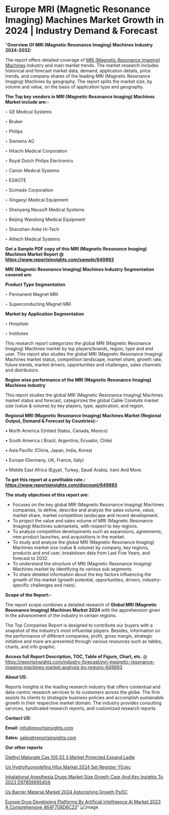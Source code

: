# Europe MRI (Magnetic Resonance Imaging) Machines Market Growth in 2024 | Industry Demand & Forecast

"<strong>Overview Of MRI (Magnetic Resonance Imaging) Machines Industry 2024-2032:</strong>

The report offers detailed coverage of <a href=https://www.reportsinsights.com/sample/649893>MRI (Magnetic Resonance Imaging) Machines</a> industry and main market trends. The market research includes historical and forecast market data, demand, application details, price trends, and company shares of the leading MRI (Magnetic Resonance Imaging) Machines by geography. The report splits the market size, by volume and value, on the basis of application type and geography.

<strong>The Top key vendors in MRI (Magnetic Resonance Imaging) Machines Market include are:- </strong>

‣ GE Medical Systems

‣ Bruker

‣ Philips

‣ Siemens AG

‣ Hitachi Medical Corporation

‣ Royal Dutch Philips Electronics

‣ Canon Medical Systems

‣ ESAOTE

‣ Scimedx Corporation

‣ Xingaoyi Medical Equipment

‣ Shenyang Neusoft Medical Systems

‣ Beijing Wandong Medical Equipment

‣ Shenzhen Anke Hi-Tech

‣ Alltech Medical Systems

<strong>Get a Sample PDF copy of this MRI (Magnetic Resonance Imaging) Machines Market Report </strong><strong>@ <a href=https://www.reportsinsights.com/sample/649893 style=color:#0000ff;>https://www.reportsinsights.com/sample/649893</a> </strong>

<strong>MRI (Magnetic Resonance Imaging) Machines Industry Segmentation covered are:</strong>

<strong>Product Type Segmentation</strong>

‣ Permanent Magnet MRI

‣ Superconducting Magnet MRI

<strong>Market by Application Segmentation</strong>

‣ Hospitals

‣ Institutes

This research report categorizes the global MRI (Magnetic Resonance Imaging) Machines market by top players/brands, region, type and end user. This report also studies the global MRI (Magnetic Resonance Imaging) Machines market status, competition landscape, market share, growth rate, future trends, market drivers, opportunities and challenges, sales channels and distributors.

<strong>Region wise performance of the MRI (Magnetic Resonance Imaging) Machines industry</strong><strong> </strong>

This report studies the global MRI (Magnetic Resonance Imaging) Machines market status and forecast, categorizes the global Cable Conduits market size (value &amp; volume) by key players, type, application, and region. 

<strong>Regional MRI (Magnetic Resonance Imaging) Machines Market (Regional Output, Demand &amp; Forecast by Countries):-</strong>

• North America (United States, Canada, Mexico)

• South America ( Brazil, Argentina, Ecuador, Chile)

• Asia Pacific (China, Japan, India, Korea)

• Europe (Germany, UK, France, Italy)

• Middle East Africa (Egypt, Turkey, Saudi Arabia, Iran) And More.

<strong>To get this report at a profitable rate.: <a href=https://www.reportsinsights.com/discount/649893 style=color:#0000ff;>https://www.reportsinsights.com/discount/649893</a></strong>

<strong>The study objectives of this report are:</strong>
<ul>
  <li>Focuses on the key global MRI (Magnetic Resonance Imaging) Machines companies, to define, describe and analyze the sales volume, value, market share, market competition landscape and recent development.</li>
  <li>To project the value and sales volume of MRI (Magnetic Resonance Imaging) Machines submarkets, with respect to key regions.</li>
  <li>To analyze competitive developments such as expansions, agreements, new product launches, and acquisitions in the market.</li>
  <li>To study and analyze the global MRI (Magnetic Resonance Imaging) Machines market size (value &amp; volume) by company, key regions, products and end user, breakdown data from Last Five Years, and forecast to 2032.</li>
  <li>To understand the structure of MRI (Magnetic Resonance Imaging) Machines market by identifying its various sub segments.</li>
  <li>To share detailed information about the key factors influencing the growth of the market (growth potential, opportunities, drivers, industry-specific challenges and risks).</li>
</ul>
<strong>Scope of the Report:-</strong><strong> </strong>

The report scope combines a detailed research of <strong>Global MRI (Magnetic Resonance Imaging) Machines Market 2024 </strong>with the apprehension given in the advancement of the industry in certain regions.

The Top Companies Report is designed to contribute our buyers with a snapshot of the industry’s most influential players. Besides, information on the performance of different companies, profit, gross margin, strategic initiative and more are presented through various resources such as tables, charts, and info graphic.

<strong>Access full Report Description, TOC, Table of Figure, Chart, etc. </strong>@   <a href=https://reportsinsights.com/industry-forecast/mri-magnetic-resonance-imaging-machines-market-analysis-by-regions-649893 style=color:#0000ff;>https://reportsinsights.com/industry-forecast/mri-magnetic-resonance-imaging-machines-market-analysis-by-regions-649893</a>

<strong>About US:</strong>

Reports Insights is the leading research industry that offers contextual and data-centric research services to its customers across the globe. The firm assists its clients to strategize business policies and accomplish sustainable growth in their respective market domain. The industry provides consulting services, syndicated research reports, and customized research reports.

<strong>Contact US:</strong>

<p class=""""><b>Email:</b> <a href=mailto:info@reportsinsights.com>info@reportsinsights.com</a></p>
<p class=""""><b>Sales:</b> <a href=mailto:sales@reportsinsights.com>sales@reportsinsights.com</a></p>

<strong>Our other reports</strong>

<a href=https://www.linkedin.com/pulse/diethyl-malonate-cas-105-53-3-market-projected-expand-ladle/>Diethyl Malonate Cas 105 53 3 Market Projected Expand Ladle</a>

<a href=https://www.linkedin.com/pulse/us-hydrofluoroolefins-hfos-market-2024-set-register-y0jec/>Us Hydrofluoroolefins Hfos Market 2024 Set Register Y0Jec</a>

<a href=https://medium.com/@amolshinde346727482/inhalational-anesthesia-drugs-market-size-growth-cagr-and-key-insights-to-2023-d9785969540a>Inhalational Anesthesia Drugs Market Size Growth Cagr And Key Insights To 2023 D9785969540A</a>

<a href=https://www.linkedin.com/pulse/us-barrier-material-market-2024-astonishing-growth-psi5c/>Us Barrier Material Market 2024 Astonishing Growth Psi5C</a>

<a href=https://medium.com/@yadavahaan91/europe-drug-developing-platforms-by-artificial-intelligence-ai-market-2023-a-comprehensive-464f708d6c23>Europe Drug Developing Platforms By Artificial Intelligence Ai Market 2023 A Comprehensive 464F708D6C23</a>"
![image](https://github.com/aanak123/RIMarketer1/assets/158471119/9252cf76-fdd3-468c-b83b-d0559b0a78bb)
